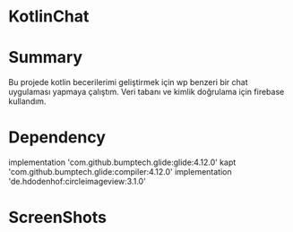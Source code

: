 # KotlinChat
# Summary
Bu projede kotlin  becerilerimi geliştirmek için  wp benzeri bir chat uygulaması yapmaya çalıştım. Veri tabanı ve kimlik doğrulama için firebase kullandım. 
# Dependency
implementation 'com.github.bumptech.glide:glide:4.12.0'
    kapt 'com.github.bumptech.glide:compiler:4.12.0'
 implementation 'de.hdodenhof:circleimageview:3.1.0'
# ScreenShots
